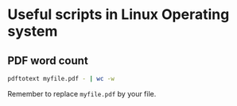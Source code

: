 # Useful scripts in Linux Operating system
## PDF word count
```bash
pdftotext myfile.pdf - | wc -w
```

Remember to replace `myfile.pdf` by your file.